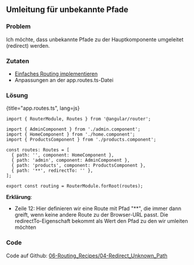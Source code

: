 ## Umleitung für unbekannte Pfade

### Problem

Ich möchte, dass unbekannte Pfade zu der Hauptkomponente umgeleitet (redirect) werden.

### Zutaten

* [Einfaches Routing implementieren](#c06-routing-basics)
* Anpassungen an der app.routes.ts-Datei

### Lösung

{title="app.routes.ts", lang=js}
```
import { RouterModule, Routes } from '@angular/router';

import { AdminComponent } from './admin.component';
import { HomeComponent } from './home.component';
import { ProductsComponent } from './products.component';

const routes: Routes = [
  { path: '', component: HomeComponent },
  { path: 'admin', component: AdminComponent },
  { path: 'products', component: ProductsComponent },
  { path: '**', redirectTo: '' },
];

export const routing = RouterModule.forRoot(routes);
```

__Erklärung__:

* Zeile 12: Hier definieren wir eine Route mit Pfad "\*\*", die immer dann greift, wenn keine andere Route zu der Browser-URL passt. Die redirectTo-Eigenschaft bekommt als Wert den Pfad zu den wir umleiten möchten

### Code

Code auf Github: [06-Routing\_Recipes/04-Redirect\_Unknown\_Path](https://github.com/jsperts/angular2_kochbuch_code/tree/master/06-Routing_Recipes/04-Redirect_Unknown_Path)

